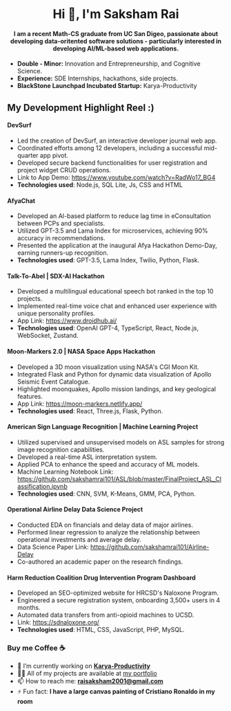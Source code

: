 <h1 align="center">Hi 👋, I'm Saksham Rai</h1>
<h4 align="center">
I am a recent Math-CS graduate from UC San Digeo, passionate about developing data-oritented software solutions - particularly interested in developing AI/ML-based web applications. </h4>
<ul>
  <li><b>Double - Minor:</b> Innovation and Entrepreneurship, and Cognitive Science.</li>
  <li><b>Experience:</b> SDE Internships, hackathons, side projects.</li>
  <li><b>BlackStone Launchpad Incubated Startup:</b> Karya-Productivity</li>
</ul>

## My Development Highlight Reel :)

#### DevSurf
- Led the creation of DevSurf, an interactive developer journal web app.
- Coordinated efforts among 12 developers, including a successful mid-quarter app pivot.
- Developed secure backend functionalities for user registration and project widget CRUD operations.
- Link to App Demo: https://www.youtube.com/watch?v=RadWo17_BG4
- **Technologies used**: Node.js, SQL Lite, Js, CSS and HTML

#### AfyaChat
- Developed an AI-based platform to reduce lag time in eConsultation between PCPs and specialists.
- Utilized GPT-3.5 and Lama Index for microservices, achieving 90% accuracy in recommendations.
- Presented the application at the inaugural Afya Hackathon Demo-Day, earning runners-up recognition.
- **Technologies used**: GPT-3.5, Lama Index, Twilio, Python, Flask.  

#### Talk-To-Abel | SDX-AI Hackathon
- Developed a multilingual educational speech bot ranked in the top 10 projects.
- Implemented real-time voice chat and enhanced user experience with unique personality profiles.
- App Link: https://www.droidhub.ai/
- **Technologies used**: OpenAI GPT-4, TypeScript, React, Node.js, WebSocket, Zustand.

#### Moon-Markers 2.0 | NASA Space Apps Hackathon
- Developed a 3D moon visualization using NASA's CGI Moon Kit.
- Integrated Flask and Python for dynamic data visualization of Apollo Seismic Event Catalogue.
- Highlighted moonquakes, Apollo mission landings, and key geological features.
- App Link: https://moon-markers.netlify.app/
- **Technologies used**: React, Three.js, Flask, Python.

#### American Sign Language Recognition | Machine Learning Project
- Utilized supervised and unsupervised models on ASL samples for strong image recognition capabilities.
- Developed a real-time ASL interpretation system.
- Applied PCA to enhance the speed and accuracy of ML models.
- Machine Learning Notebook Link: https://github.com/sakshamrai101/ASL/blob/master/FinalProject_ASL_Classification.ipynb
- **Technologies used**: CNN, SVM, K-Means, GMM, PCA, Python.

#### Operational Airline Delay Data Science Project
- Conducted EDA on financials and delay data of major airlines.
- Performed linear regression to analyze the relationship between operational investments and average delay.
- Data Science Paper Link: https://github.com/sakshamrai101/Airline-Delay
- Co-authored an academic paper on the research findings.

#### Harm Reduction Coalition Drug Intervention Program Dashboard 
- Developed an SEO-optimized website for HRCSD's Naloxone Program.
- Engineered a secure registration system, onboarding 3,500+ users in 4 months.
- Automated data transfers from anti-opioid machines to UCSD.
- Link: https://sdnaloxone.org/
- **Technologies used**: HTML, CSS, JavaScript, PHP, MySQL.



### Buy me Coffee ☕️ 
- 🔭 I’m currently working on <b><a href="http://www.karya-productivity.com/">Karya-Productivity</a></b>
- 👨‍💻 All of my projects are available at <a href="https://sakshamrai2001.netlify.app/">my portfolio</a>
- 📫 How to reach me: <b><a href="mailto:raisaksham2001@gmail.com">raisaksham2001@gmail.com</a></b>
- ⚡ Fun fact: <b>I have a large canvas painting of Cristiano Ronaldo in my room</b>
